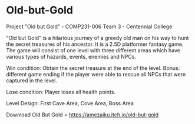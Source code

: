 # Old-but-Gold
Project "Old but Gold" - COMP231-006 Team 3 - Centennial College

“Old but Gold” is a hilarious journey of a greedy old man on his way to hunt the secret treasures of his ancestor. It is a 2.5D platformer fantasy game. The game will consist of one level with three different areas which have various types of hazards, events, enemies and NPCs. 

Win condition: Obtain the secret treasure at the end of the level. 
Bonus: different game ending if the player were able to rescue all NPCs that were captured in the level.

Lose condition: Player loses all health points. 

Level Design:
First Cave Area, Cove Area, Boss Area

Download Old But Gold = 
https://amezaiku.itch.io/old-but-gold
